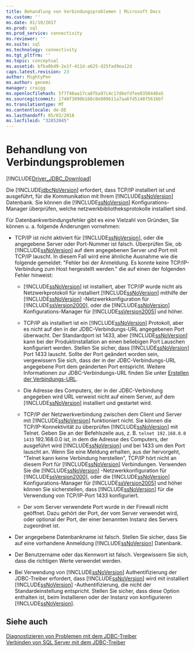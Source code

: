 ```yaml
---
title: Behandlung von Verbindungsproblemen | Microsoft Docs
ms.custom: ''
ms.date: 01/19/2017
ms.prod: sql
ms.prod_service: connectivity
ms.reviewer: ''
ms.suite: sql
ms.technology: connectivity
ms.tgt_pltfrm: ''
ms.topic: conceptual
ms.assetid: bfba0b49-2e1f-411d-a625-d25fad9ea12d
caps.latest.revision: 23
author: MightyPen
ms.author: genemi
manager: craigg
ms.openlocfilehash: 5f7f46aa17ca8fba97c4c17d6efdfee8358448a5
ms.sourcegitcommit: 1740f3090b168c0e809611a7aa6fd514075616bf
ms.translationtype: MT
ms.contentlocale: de-DE
ms.lasthandoff: 05/03/2018
ms.locfileid: "32852045"
---
```

# <a name="troubleshooting-connectivity"></a>Behandlung von Verbindungsproblemen
[!INCLUDE[Driver_JDBC_Download](../../includes/driver_jdbc_download.md)]

  Die [!INCLUDE[jdbcNoVersion](../../includes/jdbcnoversion_md.md)] erfordert, dass TCP/IP installiert ist und ausgeführt, für die Kommunikation mit Ihrem [!INCLUDE[ssNoVersion](../../includes/ssnoversion_md.md)] Datenbank. Sie können die [!INCLUDE[ssNoVersion](../../includes/ssnoversion_md.md)] Konfigurations-Manager überprüfen, welche netzwerkbibliotheksprotokolle installiert sind.  
  
 Für Datenbankverbindungsfehler gibt es eine Vielzahl von Gründen, Sie können u. a. folgende Änderungen vornehmen:  
  
-   TCP/IP ist nicht aktiviert für [!INCLUDE[ssNoVersion](../../includes/ssnoversion_md.md)], oder die angegebene Server oder Port-Nummer ist falsch. Überprüfen Sie, ob [!INCLUDE[ssNoVersion](../../includes/ssnoversion_md.md)] auf dem angegebenen Server und Port mit TCP/IP lauscht. In diesem Fall wird eine ähnliche Ausnahme wie die folgende gemeldet: "Fehler bei der Anmeldung. Es konnte keine TCP/IP-Verbindung zum Host hergestellt werden." die auf einen der folgenden Fehler hinweist:  
  
    -   [!INCLUDE[ssNoVersion](../../includes/ssnoversion_md.md)] ist installiert, aber TCP/IP wurde nicht als Netzwerkprotokoll für installiert [!INCLUDE[ssNoVersion](../../includes/ssnoversion_md.md)] mithilfe der [!INCLUDE[ssNoVersion](../../includes/ssnoversion_md.md)] -Netzwerkkonfiguration für [!INCLUDE[ssVersion2000](../../includes/ssversion2000_md.md)], oder die [!INCLUDE[ssNoVersion](../../includes/ssnoversion_md.md)] Konfigurations-Manager für [!INCLUDE[ssVersion2005](../../includes/ssversion2005_md.md)] und höher.  
  
    -   TCP/IP als installiert ist ein [!INCLUDE[ssNoVersion](../../includes/ssnoversion_md.md)] Protokoll, aber es nicht auf den in der JDBC-Verbindungs-URL angegebenen Port überwacht. Der Standardport ist 1433, aber [!INCLUDE[ssNoVersion](../../includes/ssnoversion_md.md)] kann bei der Produktinstallation an einen beliebigen Port Lauschen konfiguriert werden. Stellen Sie sicher, dass [!INCLUDE[ssNoVersion](../../includes/ssnoversion_md.md)] Port 1433 lauscht. Sollte der Port geändert worden sein, vergewissern Sie sich, dass der in der JDBC-Verbindungs-URL angegebene Port dem geänderten Port entspricht. Weitere Informationen zur JDBC-Verbindungs-URL finden Sie unter [Erstellen der Verbindungs-URL](../../connect/jdbc/building-the-connection-url.md).  
  
    -   Die Adresse des Computers, der in der JDBC-Verbindung angegeben wird URL verweist nicht auf einem Server, auf dem [!INCLUDE[ssNoVersion](../../includes/ssnoversion_md.md)] installiert und gestartet wird.  
  
    -   TCP/IP der Netzwerkverbindung zwischen dem Client und Server mit [!INCLUDE[ssNoVersion](../../includes/ssnoversion_md.md)] funktioniert nicht. Sie können die TCP/IP-Konnektivität zu überprüfen [!INCLUDE[ssNoVersion](../../includes/ssnoversion_md.md)] mit Telnet. Geben Sie an der Befehlszeile aus, z. B. `telnet 192.168.0.0 1433` 192.168.0.0 ist, in dem die Adresse des Computers, der ausgeführt wird [!INCLUDE[ssNoVersion](../../includes/ssnoversion_md.md)] und bei 1433 um den Port lauscht an. Wenn Sie eine Meldung erhalten, aus der hervorgeht, "Telnet kann keine Verbindung herstellen", TCP/IP hört nicht an diesem Port für [!INCLUDE[ssNoVersion](../../includes/ssnoversion_md.md)] Verbindungen. Verwenden Sie die [!INCLUDE[ssNoVersion](../../includes/ssnoversion_md.md)] -Netzwerkkonfiguration für [!INCLUDE[ssVersion2000](../../includes/ssversion2000_md.md)], oder die [!INCLUDE[ssNoVersion](../../includes/ssnoversion_md.md)] Konfigurations-Manager für [!INCLUDE[ssVersion2005](../../includes/ssversion2005_md.md)] und höher können Sie sicherstellen, dass [!INCLUDE[ssNoVersion](../../includes/ssnoversion_md.md)] für die Verwendung von TCP/IP-Port 1433 konfiguriert.  
  
    -   Der vom Server verwendete Port wurde in der Firewall nicht geöffnet. Dazu gehört der Port, der vom Server verwendet wird, oder optional der Port, der einer benannten Instanz des Servers zugeordnet ist.  
  
-   Der angegebene Datenbankname ist falsch. Stellen Sie sicher, dass Sie auf eine vorhandene Anmeldung [!INCLUDE[ssNoVersion](../../includes/ssnoversion_md.md)] Datenbank.  
  
-   Der Benutzername oder das Kennwort ist falsch. Vergewissern Sie sich, dass die richtigen Werte verwendet werden.  
  
-   Bei Verwendung von [!INCLUDE[ssNoVersion](../../includes/ssnoversion_md.md)] Authentifizierung der JDBC-Treiber erfordert, dass [!INCLUDE[ssNoVersion](../../includes/ssnoversion_md.md)] wird mit installiert [!INCLUDE[ssNoVersion](../../includes/ssnoversion_md.md)] -Authentifizierung, die nicht der Standardeinstellung entspricht. Stellen Sie sicher, dass diese Option enthalten ist, beim Installieren oder der Instanz von konfigurieren [!INCLUDE[ssNoVersion](../../includes/ssnoversion_md.md)].  
  
## <a name="see-also"></a>Siehe auch  
 [Diagnostizieren von Problemen mit dem JDBC-Treiber](../../connect/jdbc/diagnosing-problems-with-the-jdbc-driver.md)   
 [Verbinden von SQL Server mit dem JDBC-Treiber](../../connect/jdbc/connecting-to-sql-server-with-the-jdbc-driver.md)  
  
  
